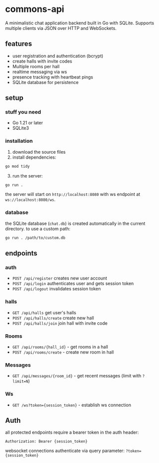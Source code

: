 # commons-api

A minimalistic chat application backend built in Go with SQLite. Supports multiple clients via JSON over HTTP and WebSockets.

## features

- user registration and authentication (bcrypt)
- create halls with invite codes
- Multiple rooms per hall
- realtime messaging via ws
- presence tracking with heartbeat pings
- SQLite database for persistence

## setup

### stuff you need

- Go 1.21 or later
- SQLite3

### installation

1. download the source files
2. install dependencies:

```bash
go mod tidy
```

3. run the server:

```bash
go run .
```

the server will start on `http://localhost:8080` with ws endpoint at `ws://localhost:8080/ws`.

### database

the SQLite database (`chat.db`) is created automatically in the current directory. to use a custom path:

```bash
go run . /path/to/custom.db
```

## endpoints

### auth

- `POST /api/register` creates new user account
- `POST /api/login` authenticates user and gets session token
- `POST /api/logout` invalidates session token

### halls

- `GET /api/halls` get user's halls
- `POST /api/halls/create` create new hall
- `POST /api/halls/join` join hall with invite code

### Rooms

- `GET /api/rooms/{hall_id}` - get rooms in a hall
- `POST /api/rooms/create` - create new room in hall

### Messages

- `GET /api/messages/{room_id}` - get recent messages (limit with `?limit=N`)

### Ws

- `GET /ws?token={session_token}` - establish ws connection

## Auth

all protected endpoints require a bearer token in the auth header:

```
Authorization: Bearer {session_token}
```

websocket connections authenticate via query parameter: `?token={session_token}`
